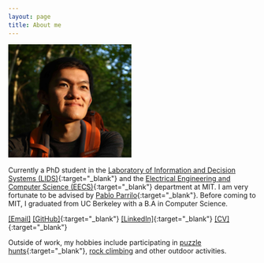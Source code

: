 ```yaml
---
layout: page
title: About me
---
```

<div class="image-right-p">
  <img src="/assets/images/chenyang.jpg" width="250">
</div>

Currently a PhD student in the [Laboratory of Information and Decision Systems
(LIDS)](https://lids.mit.edu/){:target="_blank"} and the [Electrical Engineering
and Computer Science (EECS)](https://www.eecs.mit.edu/){:target="_blank"}
department at MIT. I am very fortunate to be advised by [Pablo
Parrilo](https://www.mit.edu/~parrilo){:target="_blank"}. Before coming to MIT,
I graduated from UC Berkeley with a B.A in Computer Science.

[\[Email\]](mailto:ycy@mit.edu)
[\[GitHub\]](https://github.com/yuanchenyang){:target="_blank"}
[\[LinkedIn\]](https://www.linkedin.com/in/chenyang-yuan){:target="_blank"}
[\[CV\]](/assets/pdfs/cv.pdf){:target="_blank"}


Outside of work, my hobbies include participating in [puzzle
hunts](https://www.mit.edu/~puzzle/){:target="_blank"}, [rock
climbing](/climbing.html) and other outdoor activities.
